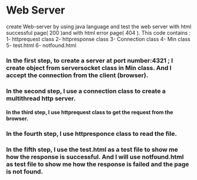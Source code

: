 # Web Server
create Web-server by using java language and test the web server with html successful page( 200 )and with html error page( 404 ).
This code contains :
1- httprequest class
2- httpresponse class
3- Connection class
4- Min class
5- test.html
6- notfound.html
### In the first step, to create a server  at port number:4321 ; I create object from serversocket class in Min class. And I accept the connection from the client (browser).
### In the second step, I use a connection class to create a multithread http server.
####	In the third step, I use httprequest class to get the request from the browser.
###	In the fourth step, I use httpresponce class to read the file.
###	In the fifth step, I use the test.html as a test file to show me how the response is successful. And I will use notfound.html as test file to show me how the response is failed and the page is not found.

